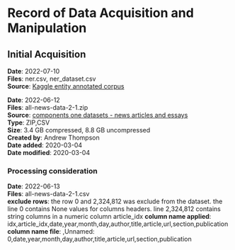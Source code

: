 # Record of Data Acquisition and Manipulation

## Initial Acquisition

**Date**: 2022-07-10<br/>
**Files**: ner.csv, ner_dataset.csv<br/>
**Source**: [Kaggle entity annotated corpus](https://www.kaggle.com/datasets/abhinavwalia95/entity-annotated-corpus)<br/>


**Date**: 2022-06-12<br/>
**Files**: all-news-data-2-1.zip<br/>
**Source**: [components one datasets - news articles and essays](https://components.one/datasets/all-the-news-2-news-articles-dataset/)<br/>
**Type**: ZIP,CSV<br/>
**Size**: 3.4 GB compressed, 8.8 GB uncompressed<br/>
**Created by**: Andrew Thompson<br/>
**Date added**: 2020-03-04<br/>
**Date modified**: 2020-03-04<br/>

### Processing consideration

**Date**: 2022-06-13<br/>
**Files**: all-news-data-2-1.csv<br/>
**exclude rows**: the row 0 and 2,324,812 was exclude from the dataset. the line 0 contains None values for columns headers.
line 2,324,812 contains string columns in a numeric column article_idx
**column name applied**: idx,article_idx,date,year,month,day,author,title,article,url,section,publication
**column name file**: ,Unnamed: 0,date,year,month,day,author,title,article,url,section,publication